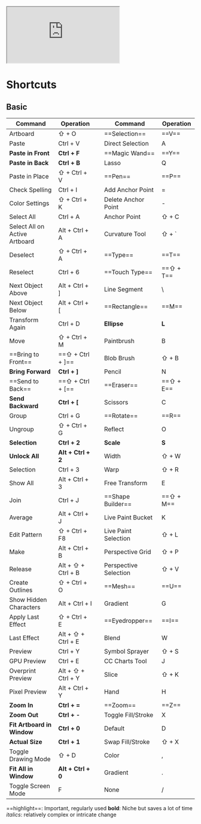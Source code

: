 <iframe src="https://www.youtube.com/embed/Ib8UBwu3yGA?si=tR0wwQOa_iqsh_u6" title="YouTube video player"  allow="accelerometer; autoplay; clipboard-write; encrypted-media; gyroscope; picture-in-picture; web-share" allowfullscreen></iframe>

# Shortcuts

## Basic

| Command                       | Operation          |     | Command               | Operation |
| ----------------------------- | ------------------ | --- | --------------------- | --------- |
| Artboard                      | ⇧ + O              |     | ==Selection==         | ==V==     |
| Paste                         | Ctrl + V           |     | Direct Selection      | A         |
| **Paste in Front**            | **Ctrl + F**       |     | ==Magic Wand==        | ==Y==     |
| **Paste in Back**             | **Ctrl + B**       |     | Lasso                 | Q         |
| Paste in Place                | ⇧ + Ctrl + V       |     | ==Pen==               | ==P==     |
| Check Spelling                | Ctrl + I           |     | Add Anchor Point      | =         |
| Color Settings                | ⇧ + Ctrl + K       |     | Delete Anchor Point   | -         |
| Select All                    | Ctrl + A           |     | Anchor Point          | ⇧ + C     |
| Select All on Active Artboard | Alt + Ctrl + A     |     | Curvature Tool        | ⇧ + `     |
| Deselect                      | ⇧ + Ctrl + A       |     | ==Type==              | ==T==     |
| Reselect                      | Ctrl + 6           |     | ==Touch Type==        | ==⇧ + T== |
| Next Object Above             | Alt + Ctrl + ]     |     | Line Segment          | \\        |
| Next Object Below             | Alt + Ctrl + [     |     | ==Rectangle==         | ==M==     |
| Transform Again               | Ctrl + D           |     | **Ellipse**           | **L**     |
| Move                          | ⇧ + Ctrl + M       |     | Paintbrush            | B         |
| ==Bring to Front==            | ==⇧ + Ctrl + ]==   |     | Blob Brush            | ⇧ + B     |
| **Bring Forward**             | **Ctrl + ]**       |     | Pencil                | N         |
| ==Send to Back==              | ==⇧ + Ctrl + [==   |     | ==Eraser==            | ==⇧ + E== |
| **Send Backward**             | **Ctrl + \[**      |     | Scissors              | C         |
| Group                         | Ctrl + G           |     | ==Rotate==            | ==R==     |
| Ungroup                       | ⇧ + Ctrl + G       |     | Reflect               | O         |
| **Selection**                 | **Ctrl + 2**       |     | **Scale**             | **S**     |
| **Unlock All**                | **Alt + Ctrl + 2** |     | Width                 | ⇧ + W     |
| Selection                     | Ctrl + 3           |     | Warp                  | ⇧ + R     |
| Show All                      | Alt + Ctrl + 3     |     | Free Transform        | E         |
| Join                          | Ctrl + J           |     | ==Shape Builder==     | ==⇧ + M== |
| Average                       | Alt + Ctrl + J     |     | Live Paint Bucket     | K         |
| Edit Pattern                  | ⇧ + Ctrl + F8      |     | Live Paint Selection  | ⇧ + L     |
| Make                          | Alt + Ctrl + B     |     | Perspective Grid      | ⇧ + P     |
| Release                       | Alt + ⇧ + Ctrl + B |     | Perspective Selection | ⇧ + V     |
| Create Outlines               | ⇧ + Ctrl + O       |     | ==Mesh==              | ==U==     |
| Show Hidden Characters        | Alt + Ctrl + I     |     | Gradient              | G         |
| Apply Last Effect             | ⇧ + Ctrl + E       |     | ==Eyedropper==        | ==I==     |
| Last Effect                   | Alt + ⇧ + Ctrl + E |     | Blend                 | W         |
| Preview                       | Ctrl + Y           |     | Symbol Sprayer        | ⇧ + S     |
| GPU Preview                   | Ctrl + E           |     | CC Charts Tool        | J         |
| Overprint Preview             | Alt + ⇧ + Ctrl + Y |     | Slice                 | ⇧ + K     |
| Pixel Preview                 | Alt + Ctrl + Y     |     | Hand                  | H         |
| **Zoom In**                   | **Ctrl + =**       |     | ==Zoom==              | ==Z==     |
| **Zoom Out**                  | **Ctrl + -**       |     | Toggle Fill/Stroke    | X         |
| **Fit Artboard in Window**    | **Ctrl + 0**       |     | Default               | D         |
| **Actual Size**               | **Ctrl + 1**       |     | Swap Fill/Stroke      | ⇧ + X     |
| Toggle Drawing Mode           | ⇧ + D              |     | Color                 | ,         |
| **Fit All in Window**         | **Alt + Ctrl + 0** |     | Gradient              | .         |
| Toggle Screen Mode            | F                  |     | None                  | /         |


==highlight==: Important, regularly used
**bold**: Niche but saves a lot of time
*italics*: relatively complex or intricate change 
